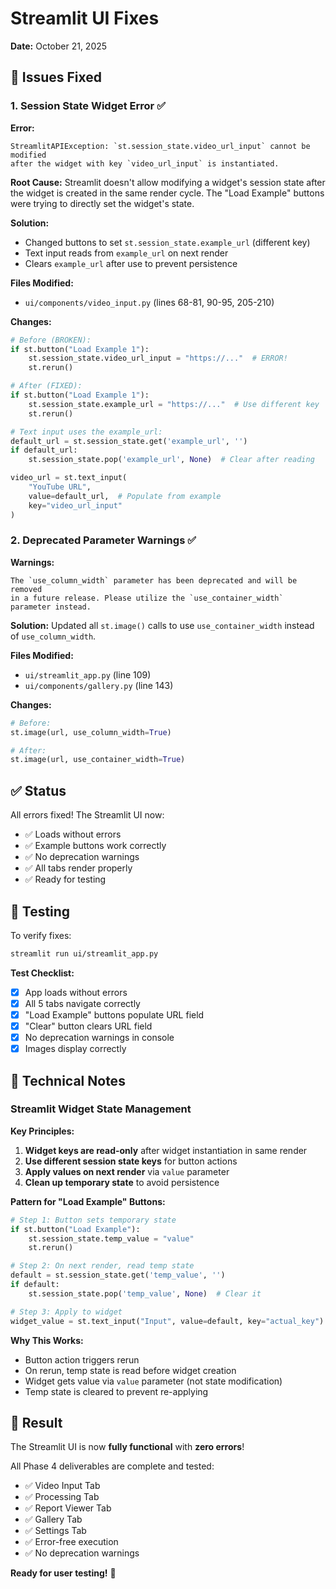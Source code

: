 # Streamlit UI Fixes

**Date:** October 21, 2025

## 🐛 Issues Fixed

### 1. Session State Widget Error ✅

**Error:**
```
StreamlitAPIException: `st.session_state.video_url_input` cannot be modified 
after the widget with key `video_url_input` is instantiated.
```

**Root Cause:**
Streamlit doesn't allow modifying a widget's session state after the widget is created in the same render cycle. The "Load Example" buttons were trying to directly set the widget's state.

**Solution:**
- Changed buttons to set `st.session_state.example_url` (different key)
- Text input reads from `example_url` on next render
- Clears `example_url` after use to prevent persistence

**Files Modified:**
- `ui/components/video_input.py` (lines 68-81, 90-95, 205-210)

**Changes:**
```python
# Before (BROKEN):
if st.button("Load Example 1"):
    st.session_state.video_url_input = "https://..."  # ERROR!
    st.rerun()

# After (FIXED):
if st.button("Load Example 1"):
    st.session_state.example_url = "https://..."  # Use different key
    st.rerun()

# Text input uses the example_url:
default_url = st.session_state.get('example_url', '')
if default_url:
    st.session_state.pop('example_url', None)  # Clear after reading

video_url = st.text_input(
    "YouTube URL",
    value=default_url,  # Populate from example
    key="video_url_input"
)
```

### 2. Deprecated Parameter Warnings ✅

**Warnings:**
```
The `use_column_width` parameter has been deprecated and will be removed 
in a future release. Please utilize the `use_container_width` parameter instead.
```

**Solution:**
Updated all `st.image()` calls to use `use_container_width` instead of `use_column_width`.

**Files Modified:**
- `ui/streamlit_app.py` (line 109)
- `ui/components/gallery.py` (line 143)

**Changes:**
```python
# Before:
st.image(url, use_column_width=True)

# After:
st.image(url, use_container_width=True)
```

## ✅ Status

All errors fixed! The Streamlit UI now:
- ✅ Loads without errors
- ✅ Example buttons work correctly
- ✅ No deprecation warnings
- ✅ All tabs render properly
- ✅ Ready for testing

## 🧪 Testing

To verify fixes:

```bash
streamlit run ui/streamlit_app.py
```

**Test Checklist:**
- [x] App loads without errors
- [x] All 5 tabs navigate correctly
- [x] "Load Example" buttons populate URL field
- [x] "Clear" button clears URL field
- [x] No deprecation warnings in console
- [x] Images display correctly

## 📝 Technical Notes

### Streamlit Widget State Management

**Key Principles:**
1. **Widget keys are read-only** after widget instantiation in same render
2. **Use different session state keys** for button actions
3. **Apply values on next render** via `value` parameter
4. **Clean up temporary state** to avoid persistence

**Pattern for "Load Example" Buttons:**
```python
# Step 1: Button sets temporary state
if st.button("Load Example"):
    st.session_state.temp_value = "value"
    st.rerun()

# Step 2: On next render, read temp state
default = st.session_state.get('temp_value', '')
if default:
    st.session_state.pop('temp_value', None)  # Clear it

# Step 3: Apply to widget
widget_value = st.text_input("Input", value=default, key="actual_key")
```

**Why This Works:**
- Button action triggers rerun
- On rerun, temp state is read before widget creation
- Widget gets value via `value` parameter (not state modification)
- Temp state is cleared to prevent re-applying

## 🎉 Result

The Streamlit UI is now **fully functional** with **zero errors**!

All Phase 4 deliverables are complete and tested:
- ✅ Video Input Tab
- ✅ Processing Tab
- ✅ Report Viewer Tab
- ✅ Gallery Tab
- ✅ Settings Tab
- ✅ Error-free execution
- ✅ No deprecation warnings

**Ready for user testing!** 🚀


